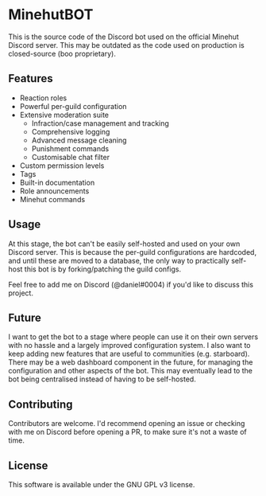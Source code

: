 # MinehutBOT

This is the source code of the Discord bot used on the official Minehut Discord server. This may be outdated as the code used on production is closed-source (boo proprietary).

## Features

- Reaction roles
- Powerful per-guild configuration
- Extensive moderation suite
  - Infraction/case management and tracking
  - Comprehensive logging
  - Advanced message cleaning
  - Punishment commands
  - Customisable chat filter
- Custom permission levels
- Tags
- Built-in documentation
- Role announcements
- Minehut commands

## Usage

At this stage, the bot can't be easily self-hosted and used on your own Discord server. This is because the per-guild configurations are hardcoded, and until these are moved to a database, the only way to practically self-host this bot is by forking/patching the guild configs.

Feel free to add me on Discord (@daniel#0004) if you'd like to discuss this project.

## Future

I want to get the bot to a stage where people can use it on their own servers with no hassle and a largely improved configuration system. I also want to keep adding new features that are useful to communities (e.g. starboard). There may be a web dashboard component in the future, for managing the configuration and other aspects of the bot. This may eventually lead to the bot being centralised instead of having to be self-hosted.

## Contributing

Contributors are welcome. I'd recommend opening an issue or checking with me on Discord before opening a PR, to make sure it's not a waste of time.

## License

This software is available under the GNU GPL v3 license.
